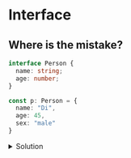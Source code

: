 # Interface
## Where is the mistake?

```typescript
interface Person {
  name: string;
  age: number;
}

const p: Person = {
  name: "Di",
  age: 45,
  sex: "male"
}
```

<details>
<summary>Solution</summary>

You can't add new properties to an object, when that property is not defined in the interface.
</details>